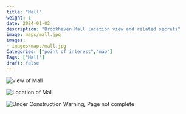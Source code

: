 ```yaml
---
title: "Mall"
weight: 1
date: 2024-01-02
description: "Brookhaven Mall location view and related secrets"
image: maps/mall.jpg
images:
- images/maps/mall.jpg
Categories: ["point of interest","map"]
Tags: ["Mall"]
draft: false
--- 
```



<!-- ![LOC PIC]() -->

![view of Mall](/images/maps/mall.jpg)

![Location of Mall](/images/maps/mall.png)

![Under Construction Warning, Page not complete](/images/under_construction.png)

<!-- <hr style="background-color: #28b44c" size=8>

### CaseBook Items

- [URL](/)

<hr style="background-color: #28b44c" size=8>

### Quests

- [URL](/) -->